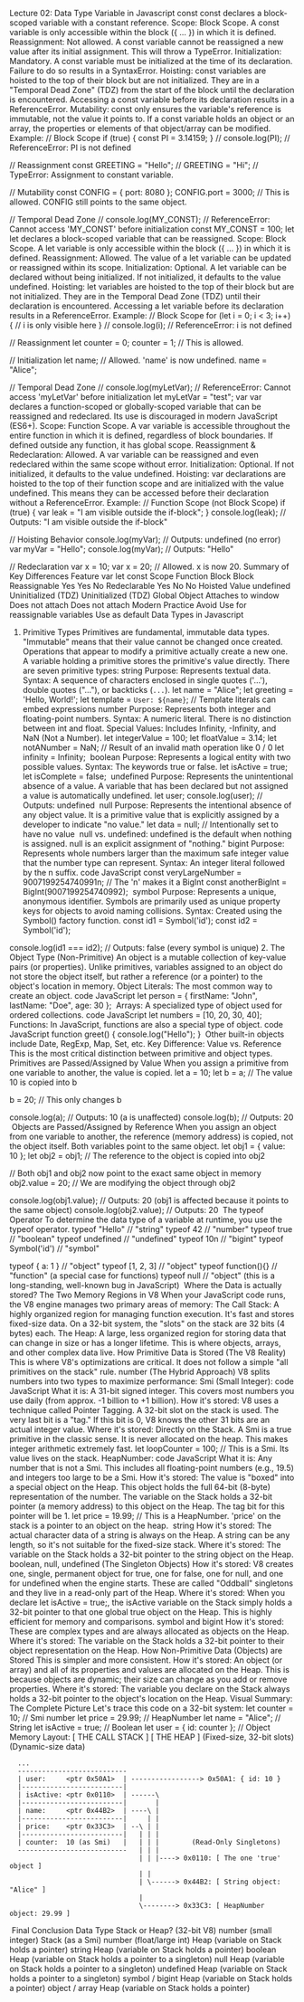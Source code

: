 Lecture 02: Data Type
Variable in Javascript
const
const declares a block-scoped variable with a constant reference.
Scope: Block Scope. A const variable is only accessible within the block ({ ... }) in which it is defined.
Reassignment: Not allowed. A const variable cannot be reassigned a new value after its initial assignment. This will throw a TypeError.
Initialization: Mandatory. A const variable must be initialized at the time of its declaration. Failure to do so results in a SyntaxError.
Hoisting: const variables are hoisted to the top of their block but are not initialized. They are in a "Temporal Dead Zone" (TDZ) from the start of the block until the declaration is encountered. Accessing a const variable before its declaration results in a ReferenceError.
Mutability: const only ensures the variable's reference is immutable, not the value it points to. If a const variable holds an object or an array, the properties or elements of that object/array can be modified.
Example:
// Block Scope
if (true) {
  const PI = 3.14159;
}
// console.log(PI); // ReferenceError: PI is not defined

// Reassignment
const GREETING = "Hello";
// GREETING = "Hi"; // TypeError: Assignment to constant variable.

// Mutability
const CONFIG = { port: 8080 };
CONFIG.port = 3000; // This is allowed. CONFIG still points to the same object.

// Temporal Dead Zone
// console.log(MY_CONST); // ReferenceError: Cannot access 'MY_CONST' before initialization
const MY_CONST = 100;
​
let
let declares a block-scoped variable that can be reassigned.
Scope: Block Scope. A let variable is only accessible within the block ({ ... }) in which it is defined.
Reassignment: Allowed. The value of a let variable can be updated or reassigned within its scope.
Initialization: Optional. A let variable can be declared without being initialized. If not initialized, it defaults to the value undefined.
Hoisting: let variables are hoisted to the top of their block but are not initialized. They are in the Temporal Dead Zone (TDZ) until their declaration is encountered. Accessing a let variable before its declaration results in a ReferenceError.
Example:
// Block Scope
for (let i = 0; i < 3; i++) {
  // i is only visible here
}
// console.log(i); // ReferenceError: i is not defined

// Reassignment
let counter = 0;
counter = 1; // This is allowed.

// Initialization
let name; // Allowed. 'name' is now undefined.
name = "Alice";

// Temporal Dead Zone
// console.log(myLetVar); // ReferenceError: Cannot access 'myLetVar' before initialization
let myLetVar = "test";
​
var
var declares a function-scoped or globally-scoped variable that can be reassigned and redeclared. Its use is discouraged in modern JavaScript (ES6+).
Scope: Function Scope. A var variable is accessible throughout the entire function in which it is defined, regardless of block boundaries. If defined outside any function, it has global scope.
Reassignment & Redeclaration: Allowed. A var variable can be reassigned and even redeclared within the same scope without error.
Initialization: Optional. If not initialized, it defaults to the value undefined.
Hoisting: var declarations are hoisted to the top of their function scope and are initialized with the value undefined. This means they can be accessed before their declaration without a ReferenceError.
Example:
// Function Scope (not Block Scope)
if (true) {
  var leak = "I am visible outside the if-block";
}
console.log(leak); // Outputs: "I am visible outside the if-block"

// Hoisting Behavior
console.log(myVar); // Outputs: undefined (no error)
var myVar = "Hello";
console.log(myVar); // Outputs: "Hello"

// Redeclaration
var x = 10;
var x = 20; // Allowed. x is now 20.
​
Summary of Key Differences
Feature
var
let
const
Scope
Function
Block
Block
Reassignable
Yes
Yes
No
Redeclarable
Yes
No
No
Hoisted Value
undefined
Uninitialized (TDZ)
Uninitialized (TDZ)
Global Object
Attaches to window
Does not attach
Does not attach
Modern Practice
Avoid
Use for reassignable variables
Use as default
Data Types in Javascript
1. Primitive Types
Primitives are fundamental, immutable data types. "Immutable" means that their value cannot be changed once created. Operations that appear to modify a primitive actually create a new one. A variable holding a primitive stores the primitive's value directly.
There are seven primitive types:
string
Purpose: Represents textual data.
Syntax: A sequence of characters enclosed in single quotes ('...'), double quotes ("..."), or backticks (`...`).
let name = "Alice";
let greeting = 'Hello, World!';
let template = `User: ${name}`; // Template literals can embed expressions
​
number
Purpose: Represents both integer and floating-point numbers.
Syntax: A numeric literal. There is no distinction between int and float.
Special Values: Includes Infinity, -Infinity, and NaN (Not a Number).
let integerValue = 100;
let floatValue = 3.14;
let notANumber = NaN; // Result of an invalid math operation like 0 / 0
let infinity = Infinity;
​
boolean
Purpose: Represents a logical entity with two possible values.
Syntax: The keywords true or false.
let isActive = true;
let isComplete = false;
​
undefined
Purpose: Represents the unintentional absence of a value. A variable that has been declared but not assigned a value is automatically undefined.
let user;
console.log(user); // Outputs: undefined
​
null
Purpose: Represents the intentional absence of any object value. It is a primitive value that is explicitly assigned by a developer to indicate "no value."
let data = null; // Intentionally set to have no value
​
null vs. undefined: undefined is the default when nothing is assigned. null is an explicit assignment of "nothing."
bigint
Purpose: Represents whole numbers larger than the maximum safe integer value that the number type can represent.
Syntax: An integer literal followed by the n suffix.
code JavaScript
const veryLargeNumber = 9007199254740991n; // The 'n' makes it a BigInt
const anotherBigInt = BigInt(9007199254740992);
​
symbol
Purpose: Represents a unique, anonymous identifier. Symbols are primarily used as unique property keys for objects to avoid naming collisions.
Syntax: Created using the Symbol() factory function.
const id1 = Symbol('id');
const id2 = Symbol('id');

console.log(id1 === id2); // Outputs: false (every symbol is unique)
​
2. The Object Type (Non-Primitive)
An object is a mutable collection of key-value pairs (or properties). Unlike primitives, variables assigned to an object do not store the object itself, but rather a reference (or a pointer) to the object's location in memory.
Object Literals: The most common way to create an object. code JavaScript
let person = {
  firstName: "John",
  lastName: "Doe",
  age: 30
};
​
Arrays: A specialized type of object used for ordered collections. code JavaScript
let numbers = [10, 20, 30, 40];
​
Functions: In JavaScript, functions are also a special type of object. code JavaScript
function greet() {
  console.log("Hello");
}
​
Other built-in objects include Date, RegExp, Map, Set, etc.
Key Difference: Value vs. Reference
This is the most critical distinction between primitive and object types.
Primitives are Passed/Assigned by Value
When you assign a primitive from one variable to another, the value is copied.
let a = 10;
let b = a; // The value 10 is copied into b

b = 20; // This only changes b

console.log(a); // Outputs: 10 (a is unaffected)
console.log(b); // Outputs: 20
​
Objects are Passed/Assigned by Reference
When you assign an object from one variable to another, the reference (memory address) is copied, not the object itself. Both variables point to the same object.
let obj1 = { value: 10 };
let obj2 = obj1; // The reference to the object is copied into obj2

// Both obj1 and obj2 now point to the exact same object in memory
obj2.value = 20; // We are modifying the object through obj2

console.log(obj1.value); // Outputs: 20 (obj1 is affected because it points to the same object)
console.log(obj2.value); // Outputs: 20
​
The typeof Operator
To determine the data type of a variable at runtime, you use the typeof operator.
typeof "Hello"      // "string"
typeof 42           // "number"
typeof true         // "boolean"
typeof undefined    // "undefined"
typeof 10n          // "bigint"
typeof Symbol('id') // "symbol"

typeof { a: 1 }     // "object"
typeof [1, 2, 3]    // "object"
typeof function(){} // "function" (a special case for functions)
typeof null         // "object" (this is a long-standing, well-known bug in JavaScript)
​
Where the Data is actually stored?
The Two Memory Regions in V8
When your JavaScript code runs, the V8 engine manages two primary areas of memory:
The Call Stack: A highly organized region for managing function execution. It's fast and stores fixed-size data. On a 32-bit system, the "slots" on the stack are 32 bits (4 bytes) each.
The Heap: A large, less organized region for storing data that can change in size or has a longer lifetime. This is where objects, arrays, and other complex data live.
How Primitive Data is Stored (The V8 Reality)
This is where V8's optimizations are critical. It does not follow a simple "all primitives on the stack" rule.
number (The Hybrid Approach)
V8 splits numbers into two types to maximize performance:
Smi (Small Integer): code JavaScript
What it is: A 31-bit signed integer. This covers most numbers you use daily (from approx. -1 billion to +1 billion).
How it's stored: V8 uses a technique called Pointer Tagging. A 32-bit slot on the stack is used. The very last bit is a "tag." If this bit is 0, V8 knows the other 31 bits are an actual integer value.
Where it's stored: Directly on the Stack. A Smi is a true primitive in the classic sense. It is never allocated on the heap. This makes integer arithmetic extremely fast.
    let loopCounter = 100; // This is a Smi. Its value lives on the stack.
​
HeapNumber: code JavaScript
What it is: Any number that is not a Smi. This includes all floating-point numbers (e.g., 19.5) and integers too large to be a Smi.
How it's stored: The value is "boxed" into a special object on the Heap. This object holds the full 64-bit (8-byte) representation of the number.
The variable on the Stack holds a 32-bit pointer (a memory address) to this object on the Heap. The tag bit for this pointer will be 1.
    let price = 19.99; // This is a HeapNumber. 'price' on the stack is a pointer to an object on the heap.
​
string
How it's stored: The actual character data of a string is always on the Heap. A string can be any length, so it's not suitable for the fixed-size stack.
Where it's stored: The variable on the Stack holds a 32-bit pointer to the string object on the Heap.
boolean, null, undefined (The Singleton Objects)
How it's stored: V8 creates one, single, permanent object for true, one for false, one for null, and one for undefined when the engine starts. These are called "Oddball" singletons and they live in a read-only part of the Heap.
Where it's stored: When you declare let isActive = true;, the isActive variable on the Stack simply holds a 32-bit pointer to that one global true object on the Heap. This is highly efficient for memory and comparisons.
symbol and bigint
How it's stored: These are complex types and are always allocated as objects on the Heap.
Where it's stored: The variable on the Stack holds a 32-bit pointer to their object representation on the Heap.
How Non-Primitive Data (Objects) are Stored
This is simpler and more consistent.
How it's stored: An object (or array) and all of its properties and values are allocated on the Heap. This is because objects are dynamic; their size can change as you add or remove properties.
Where it's stored: The variable you declare on the Stack always holds a 32-bit pointer to the object's location on the Heap.
Visual Summary: The Complete Picture
Let's trace this code on a 32-bit system:
let counter = 10;                // Smi number
let price = 29.99;               // HeapNumber
let name = "Alice";                // String
let isActive = true;             // Boolean
let user = { id: counter };      // Object
​
Memory Layout:
    [ THE CALL STACK ]                                [ THE HEAP ]
      (Fixed-size, 32-bit slots)                     (Dynamic-size data)
      
      ...
      ---------------------------
      | user:     <ptr 0x50A1>  | -----------------> 0x50A1: { id: 10 }
      |-------------------------|
      | isActive: <ptr 0x0110>  | ------\
      |-------------------------|       |
      | name:     <ptr 0x44B2>  | ----\ |
      |-------------------------|     | |
      | price:    <ptr 0x33C3>  | --\ | |
      |-------------------------|   | | |
      | counter:  10 (as Smi)   |   | | |        (Read-Only Singletons)
      ---------------------------   | | |
                                    | | |----> 0x0110: [ The one 'true' object ]
                                    | |
                                    | \------> 0x44B2: [ String object: "Alice" ]
                                    |
                                    \--------> 0x33C3: [ HeapNumber object: 29.99 ]
​
Final Conclusion
Data Type
Stack or Heap? (32-bit V8)
number (small integer)
Stack (as a Smi)
number (float/large int)
Heap (variable on Stack holds a pointer)
string
Heap (variable on Stack holds a pointer)
boolean
Heap (variable on Stack holds a pointer to a singleton)
null
Heap (variable on Stack holds a pointer to a singleton)
undefined
Heap (variable on Stack holds a pointer to a singleton)
symbol / bigint
Heap (variable on Stack holds a pointer)
object / array
Heap (variable on Stack holds a pointer)
